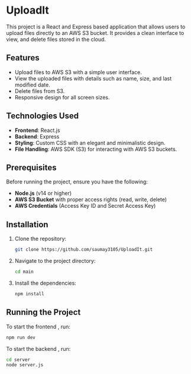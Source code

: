 
# UploadIt

This project is a React and Express based application that allows users to upload files directly to an AWS S3 bucket. It provides a clean interface to view, and delete files stored in the cloud.

## Features

- Upload files to AWS S3 with a simple user interface.
- View the uploaded files with details such as name, size, and last modified date.
- Delete files from S3.
- Responsive design for all screen sizes.

## Technologies Used

- **Frontend**: React.js
- **Backend**: Express
- **Styling**: Custom CSS with an elegant and minimalistic design.
- **File Handling**: AWS SDK (S3) for interacting with AWS S3 buckets.

## Prerequisites

Before running the project, ensure you have the following:

- **Node.js** (v14 or higher)
- **AWS S3 Bucket** with proper access rights (read, write, delete)
- **AWS Credentials** (Access Key ID and Secret Access Key)

## Installation

1. Clone the repository:

   ```bash
   git clone https://github.com/saumay3105/UploadIt.git
   ```

2. Navigate to the project directory:

   ```bash
   cd main
   ```

3. Install the dependencies:

   ```bash
   npm install
   ```



## Running the Project

To start the frontend , run:

```bash
npm run dev
```

To start the backend , run:

```bash
cd server
node server.js
```

